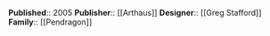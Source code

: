 **Published**:: 2005
**Publisher**:: [[Arthaus]]
**Designer**:: [[Greg Stafford]]
**Family**:: [[Pendragon]]


